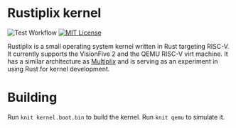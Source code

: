 # Rustiplix kernel

![Test Workflow](https://github.com/zyedidia/rustiplix/actions/workflows/test.yaml/badge.svg)
[![MIT License](https://img.shields.io/badge/license-MIT-blue.svg)](https://github.com/zyedidia/rustiplix/blob/master/LICENSE)

Rustiplix is a small operating system kernel written in Rust targeting RISC-V.
It currently supports the VisionFive 2 and the QEMU RISC-V virt machine. It
has a similar architecture as [Multiplix](https://github.com/zyedidia/multiplix)
and is serving as an experiment in using Rust for kernel development.

# Building

Run `knit kernel.boot.bin` to build the kernel. Run `knit qemu` to simulate it.
